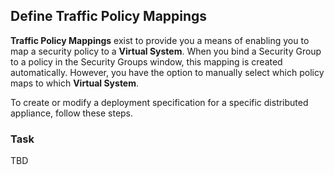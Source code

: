 ## Define Traffic Policy Mappings

**Traffic Policy Mappings** exist to provide you a means of enabling you to map a security policy to a **Virtual System**. When you bind a Security Group to a policy in the Security Groups window, this mapping is created automatically. However, you have the option to manually select which policy maps to which **Virtual System**.

To create or modify a deployment specification for a specific distributed appliance, follow these steps.

### Task
TBD
